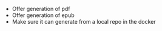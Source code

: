 
- Offer generation of pdf
- Offer generation of epub
- Make sure it can generate from a local repo in the docker

